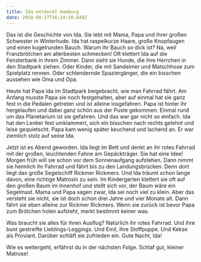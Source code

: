 ```yaml
---
title: Ida entdeckt Hamburg
date: 2018-08-27T16:24:50.649Z
---
```

Das ist die Geschichte von Ida. Sie lebt mit Mama, Papa und ihrer großen Schwester in Winterhude. Ida hat raspelkurze Haare, große Knopfaugen und einen kugelrunden Bauch. Warum ihr Bauch so dick ist? Na, weil Franzbrötchen am allerbesten schmecken! Oft klettert Ida auf die Fensterbank in ihrem Zimmer. Dann sieht sie Hunde, die ihre Herrchen in den Stadtpark ziehen. Oder Kinder, die mit Sandeimer und Matschhose zum Spielplatz rennen. Oder schlendernde Spaziergänger, die ein bisschen aussehen wie Oma und Opa.

Heute hat Papa Ida im Stadtpark beigebracht, wie man Fahrrad fährt. Am Anfang musste Papa sie noch festgehalten, aber auf einmal hat sie ganz fest in die Pedalen getreten und ist alleine losgefahren. Papa ist hinter ihr hergelaufen und dabei ganz schön aus der Puste gekommen. Einmal rund um das Planetarium ist sie gefahren. Und das war gar nicht so einfach. Ida hat den Lenker fest umklammert, sich ein bisschen nach rechts gelehnt und leise gequietscht. Papa kam wenig später keuchend und lachend an. Er war ziemlich stolz auf seine Ida.

Jetzt ist es Abend geworden. Ida liegt im Bett und denkt an ihr rotes Fahrrad mit der großen, leuchtenden Fahne am Gepäckträger. Sie hat eine Idee! Morgen früh will sie schon vor dem Sonnenaufgang aufstehen. Dann nimmt sie heimlich ihr Fahrrad und fährt bis zu den Landungsbrücken. Denn dort liegt das große Segelschiff Rickmer Rickmers. Und Ida träumt schon lange davon, eine richtige Matrosin zu sein. Im Kindergarten klettert sie oft auf den großen Baum im Innenhof und stellt sich vor, der Baum wäre ein Segelmast. Mama und Papa sagen zwar, Ida sei noch viel zu klein. Aber das versteht sie nicht, sie ist doch schon drei Jahre und vier Monate alt. Dann fährt sie eben alleine zur Rickmer Rickmers. Wenn sie zurück ist bevor Papa zum Brötchen holen aufsteht, merkt bestimmt keiner was.

Was braucht sie alles für ihren Ausflug? Natürlich ihr rotes Fahrrad. Und ihre bunt gestreifte Lieblings-Leggings. Und Emil, ihre Stoffpuppe. Und Kekse als Proviant. Darüber schläft sie zufrieden ein. Gute Nacht, Ida!



Wie es weitergeht, erfährst du in der nächsten Folge. Schlaf gut, kleiner Matrose!
